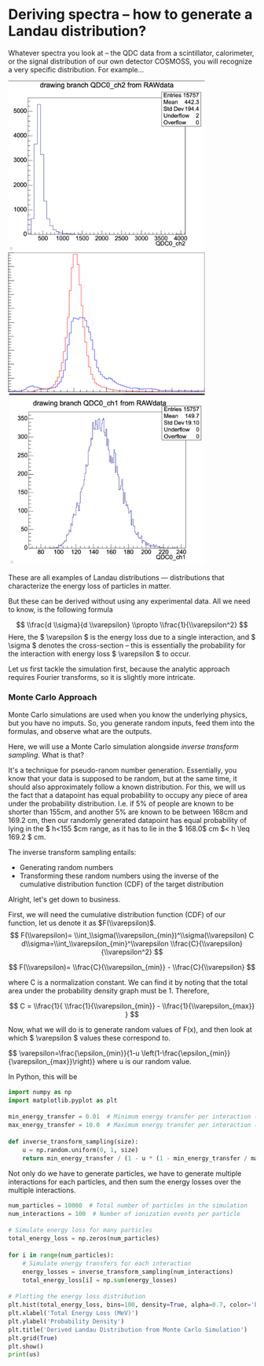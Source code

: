 # Deriving spectra – how to generate a Landau distribution?

Whatever spectra you look at – the QDC data from a scintillator, calorimeter, or the signal distribution of our own detector COSMOSS, you will recognize a very specific distribution. For example...

<img src="../articles/images/landau1.png" width="400px" height="auto">
<img src="../articles/images/landau2.png" width="400px" height="auto">
<img src="../articles/images/landau3.png" width="400px" height="auto">

These are all examples of Landau distributions –– distributions that characterize the energy loss of particles in matter.

But these can be derived without using any experimental data. All we need to know, is the following formula

$$ \\frac{d \\sigma}{d \\varepsilon} \\propto \\frac{1}{\\varepsilon^2} $$
Here, the $ \\varepsilon $ is the energy loss due to a single interaction, and $ \\sigma $ denotes the cross-section – this is essentially the probability for the interaction with energy loss $ \\varepsilon $ to occur.

Let us first tackle the simulation first, because the analytic approach requires Fourier transforms, so it is slightly more intricate.

### Monte Carlo Approach

Monte Carlo simulations are used when you know the underlying physics, but you have no imputs. So, you generate random inputs, feed them into the formulas, and observe what are the outputs.

Here, we will use a Monte Carlo simulation alongside *inverse transform sampling*. What is that? 

It's a technique for pseudo-ranom number generation. Essentially, you know that your data is supposed to be random, but at the same time, it should also approximately follow a known distribution. For this, we will us the fact that a datapoint has equal probability to occupy any piece of area under the probability distribution. I.e. if 5% of people are known to be shorter than 155cm, and another 5% are known to be between 168cm and 169.2 cm, then our randomly generated datapoint has equal probability of lying in the $ h<155 $cm range, as it has to lie in the $ 168.0$ cm $< h \\leq 169.2 $ cm. 

The inverse transform sampling entails:
- Generating random numbers
- Transforming these random numbers using the inverse of the cumulative distribution function (CDF) of the target distribution

Alright, let's get down to business.

First, we will need the cumulative distribution function (CDF) of our function, let us denote it as $F(\\varepsilon)$.
$$ F(\\varepsilon)= \\int_\\sigma(\\varepsilon_{min})^\\sigma(\\varepsilon) C d\\sigma=\\int_\\varepsilon_{min}^\\varepsilon \\frac{C}{\\varepsilon}{\\varepsilon^2} $$

$$ F(\\varepsilon)= \\frac{C}{\\varepsilon_{min}} - \\frac{C}{\\varepsilon} $$

where C is a normalization constant. We can find it by noting that the total area under the probability density graph must be 1. Therefore,

$$ C = \\frac{1}{ \\frac{1}{\\varepsilon_{min}} - \\frac{1}{\\varepsilon_{max}} } $$

Now, what we will do is to generate random values of F(x), and then look at which $ \\varepsilon $ values these correspond to. 

$$ \\varepsilon=\\frac{\\epsilon_{min}}{1-u \\left(1-\\frac{\\epsilon_{min}}{\\varepsilon_{max}}\\right)} where u is our random value.

In Python, this will be 
```python
import numpy as np
import matplotlib.pyplot as plt

min_energy_transfer = 0.01  # Minimum energy transfer per interaction (MeV)
max_energy_transfer = 10.0  # Maximum energy transfer per interaction (MeV)

def inverse_transform_sampling(size):
    u = np.random.uniform(0, 1, size)
    return min_energy_transfer / (1 - u * (1 - min_energy_transfer / max_energy_transfer))
```
Not only do we have to generate particles, we have to generate multiple interactions for each particles, and then sum the energy losses over the multiple interactions.

```python
num_particles = 10000  # Total number of particles in the simulation
num_interactions = 100  # Number of ionization events per particle

# Simulate energy loss for many particles
total_energy_loss = np.zeros(num_particles)

for i in range(num_particles):
    # Simulate energy transfers for each interaction
    energy_losses = inverse_transform_sampling(num_interactions)
    total_energy_loss[i] = np.sum(energy_losses)

# Plotting the energy loss distribution
plt.hist(total_energy_loss, bins=100, density=True, alpha=0.7, color='blue')
plt.xlabel('Total Energy Loss (MeV)')
plt.ylabel('Probability Density')
plt.title('Derived Landau Distribution from Monte Carlo Simulation')
plt.grid(True)
plt.show()
print(us)
```

